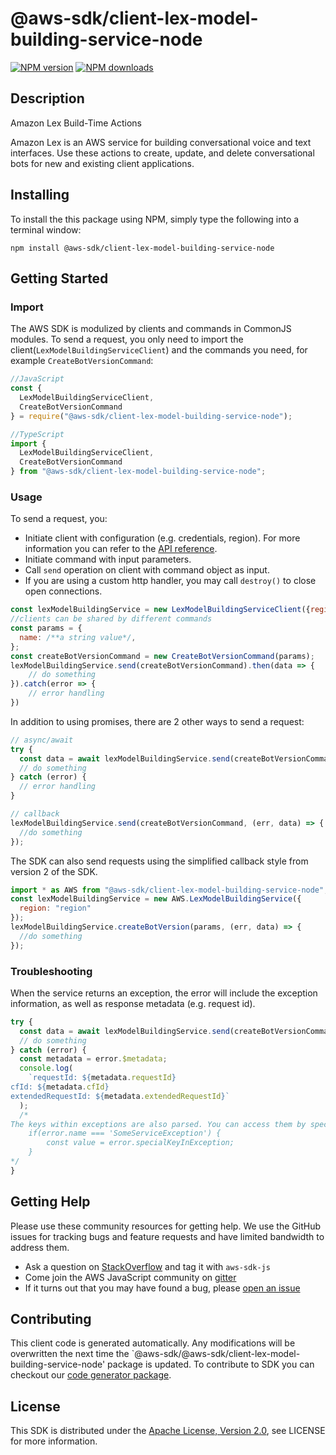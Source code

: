 # @aws-sdk/client-lex-model-building-service-node

[![NPM version](https://img.shields.io/npm/v/@aws-sdk/client-lex-model-building-service-node/preview.svg)](https://www.npmjs.com/package/@aws-sdk/client-lex-model-building-service-node)
[![NPM downloads](https://img.shields.io/npm/dm/@aws-sdk/client-lex-model-building-service-node.svg)](https://www.npmjs.com/package/@aws-sdk/client-lex-model-building-service-node)

## Description

<fullname>Amazon Lex Build-Time Actions</fullname> <p> Amazon Lex is an AWS service for building conversational voice and text interfaces. Use these actions to create, update, and delete conversational bots for new and existing client applications. </p>

## Installing

To install the this package using NPM, simply type the following into a terminal window:

```
npm install @aws-sdk/client-lex-model-building-service-node
```

## Getting Started

### Import

The AWS SDK is modulized by clients and commands in CommonJS modules. To send a request, you only need to import the client(`LexModelBuildingServiceClient`) and the commands you need, for example `CreateBotVersionCommand`:

```javascript
//JavaScript
const {
  LexModelBuildingServiceClient,
  CreateBotVersionCommand
} = require("@aws-sdk/client-lex-model-building-service-node");
```

```javascript
//TypeScript
import {
  LexModelBuildingServiceClient,
  CreateBotVersionCommand
} from "@aws-sdk/client-lex-model-building-service-node";
```

### Usage

To send a request, you:

- Initiate client with configuration (e.g. credentials, region). For more information you can refer to the [API reference][].
- Initiate command with input parameters.
- Call `send` operation on client with command object as input.
- If you are using a custom http handler, you may call `destroy()` to close open connections.

```javascript
const lexModelBuildingService = new LexModelBuildingServiceClient({region: 'region'});
//clients can be shared by different commands
const params = {
  name: /**a string value*/,
};
const createBotVersionCommand = new CreateBotVersionCommand(params);
lexModelBuildingService.send(createBotVersionCommand).then(data => {
    // do something
}).catch(error => {
    // error handling
})
```

In addition to using promises, there are 2 other ways to send a request:

```javascript
// async/await
try {
  const data = await lexModelBuildingService.send(createBotVersionCommand);
  // do something
} catch (error) {
  // error handling
}
```

```javascript
// callback
lexModelBuildingService.send(createBotVersionCommand, (err, data) => {
  //do something
});
```

The SDK can also send requests using the simplified callback style from version 2 of the SDK.

```javascript
import * as AWS from "@aws-sdk/client-lex-model-building-service-node";
const lexModelBuildingService = new AWS.LexModelBuildingService({
  region: "region"
});
lexModelBuildingService.createBotVersion(params, (err, data) => {
  //do something
});
```

### Troubleshooting

When the service returns an exception, the error will include the exception information, as well as response metadata (e.g. request id).

```javascript
try {
  const data = await lexModelBuildingService.send(createBotVersionCommand);
  // do something
} catch (error) {
  const metadata = error.$metadata;
  console.log(
    `requestId: ${metadata.requestId}
cfId: ${metadata.cfId}
extendedRequestId: ${metadata.extendedRequestId}`
  );
  /*
The keys within exceptions are also parsed. You can access them by specifying exception names:
    if(error.name === 'SomeServiceException') {
        const value = error.specialKeyInException;
    }
*/
}
```

## Getting Help

Please use these community resources for getting help. We use the GitHub issues for tracking bugs and feature requests and have limited bandwidth to address them.

- Ask a question on [StackOverflow](https://stackoverflow.com/questions/tagged/aws-sdk-js) and tag it with `aws-sdk-js`
- Come join the AWS JavaScript community on [gitter](https://gitter.im/aws/aws-sdk-js-v3)
- If it turns out that you may have found a bug, please [open an issue](https://github.com/aws/aws-sdk-js-v3/issues)

## Contributing

This client code is generated automatically. Any modifications will be overwritten the next time the `@aws-sdk/@aws-sdk/client-lex-model-building-service-node' package is updated. To contribute to SDK you can checkout our [code generator package][].

## License

This SDK is distributed under the
[Apache License, Version 2.0](http://www.apache.org/licenses/LICENSE-2.0),
see LICENSE for more information.

[code generator package]: https://github.com/aws/aws-sdk-js-v3/tree/master/packages/service-types-generator
[api reference]: https://docs.aws.amazon.com/AWSJavaScriptSDK/latest/
